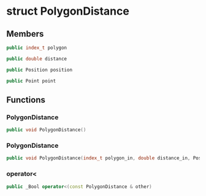 # struct PolygonDistance


## Members

```cpp
public index_t polygon
```

```cpp
public double distance
```

```cpp
public Position position
```

```cpp
public Point point
```



## Functions

### PolygonDistance

```cpp
public void PolygonDistance()
```


### PolygonDistance

```cpp
public void PolygonDistance(index_t polygon_in, double distance_in, Position position_in, Point point_in)
```


### operator<

```cpp
public _Bool operator<(const PolygonDistance & other)
```




